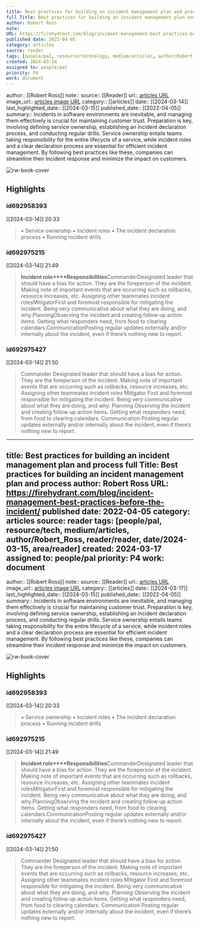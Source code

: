 ```yaml
---
title: Best practices for building an incident management plan and process
full Title: Best practices for building an incident management plan and process
author: Robert Ross
note: 
URL: https://firehydrant.com/blog/incident-management-best-practices-before-the-incident/
published date: 2022-04-05
category: articles
source: reader
tags: [people/pal, resource/technology, medium/articles, author/Robert_Ross, reader/reader, date/2024-03-15, area_family/knowledge_explore]
created: 2024-03-14
assigned to: people/pal
priority: P4
work: document
---
```

author:: [[Robert Ross]]
note:: 
source:: [[Reader]]
url:: [articles URL](https://firehydrant.com/blog/incident-management-best-practices-before-the-incident/)
image_url:: [articles image URL](https://images.ctfassets.net/y2i7p4tdvyl2/2KQQ0GsTqgx7fPYriuYJmL/7197483e314a5c52db4ced02094a101d/Untitled_Artwork__7_.png?w=1032&h=516&q=50)
category:: [[articles]]
date:: [[2024-03-14]]
last_highlighted_date:: [[2024-03-15]]
published_date:: [[2022-04-05]]
summary:: Incidents in software environments are inevitable, and managing them effectively is crucial for maintaining customer trust. Preparation is key, involving defining service ownership, establishing an incident declaration process, and conducting regular drills. Service ownership entails teams taking responsibility for the entire lifecycle of a service, while incident roles and a clear declaration process are essential for efficient incident management. By following best practices like these, companies can streamline their incident response and minimize the impact on customers.

![rw-book-cover](https://images.ctfassets.net/y2i7p4tdvyl2/2KQQ0GsTqgx7fPYriuYJmL/7197483e314a5c52db4ced02094a101d/Untitled_Artwork__7_.png?w=1032&h=516&q=50)

## Highlights
### id692958393
[[2024-03-14]] 20:33
> • Service ownership
> • Incident roles
> • The incident declaration process
> • Running incident drills


### id692975215
[[2024-03-14]] 21:49
> **Incident role****Responsibilities**CommanderDesignated leader that should have a bias for action. They are the foreperson of the incident. Making note of important events that are occurring such as rollbacks, resource increases, etc. Assigning other teammates incident rolesMitigatorFirst and foremost responsible for mitigating the incident. Being very communicative about what they are doing, and why.PlanningObserving the incident and creating follow up action items. Getting what responders need, from food to clearing calendars.CommunicationPosting regular updates externally and/or internally about the incident, even if there’s nothing new to report.


### id692975427
[[2024-03-14]] 21:50
> Commander Designated leader that should have a bias for action. They are the foreperson of the incident. Making note of important events that are occurring such as rollbacks, resource increases, etc. Assigning other teammates incident roles Mitigator First and foremost responsible for mitigating the incident. Being very communicative about what they are doing, and why. Planning Observing the incident and creating follow up action items. Getting what responders need, from food to clearing calendars. Communication Posting regular updates externally and/or internally about the incident, even if there’s nothing new to report.


---
title: Best practices for building an incident management plan and process
full Title: Best practices for building an incident management plan and process
author: Robert Ross
URL: https://firehydrant.com/blog/incident-management-best-practices-before-the-incident/
published date: 2022-04-05
category: articles
source: reader
tags: [people/pal, resource/tech, medium/articles, author/Robert_Ross, reader/reader, date/2024-03-15, area/reader]
created: 2024-03-17
assigned to: people/pal
priority: P4
work: document
---
author:: [[Robert Ross]]
note:: 
source:: [[Reader]]
url:: [articles URL](https://firehydrant.com/blog/incident-management-best-practices-before-the-incident/)
image_url:: [articles image URL](https://images.ctfassets.net/y2i7p4tdvyl2/2KQQ0GsTqgx7fPYriuYJmL/7197483e314a5c52db4ced02094a101d/Untitled_Artwork__7_.png?w=1032&h=516&q=50)
category:: [[articles]]
date:: [[2024-03-17]]
last_highlighted_date:: [[2024-03-15]]
published_date:: [[2022-04-05]]
summary:: Incidents in software environments are inevitable, and managing them effectively is crucial for maintaining customer trust. Preparation is key, involving defining service ownership, establishing an incident declaration process, and conducting regular drills. Service ownership entails teams taking responsibility for the entire lifecycle of a service, while incident roles and a clear declaration process are essential for efficient incident management. By following best practices like these, companies can streamline their incident response and minimize the impact on customers.

![rw-book-cover](https://images.ctfassets.net/y2i7p4tdvyl2/2KQQ0GsTqgx7fPYriuYJmL/7197483e314a5c52db4ced02094a101d/Untitled_Artwork__7_.png?w=1032&h=516&q=50)

## Highlights
### id692958393
[[2024-03-14]] 20:33
> • Service ownership
> • Incident roles
> • The incident declaration process
> • Running incident drills


### id692975215
[[2024-03-14]] 21:49
> **Incident role****Responsibilities**CommanderDesignated leader that should have a bias for action. They are the foreperson of the incident. Making note of important events that are occurring such as rollbacks, resource increases, etc. Assigning other teammates incident rolesMitigatorFirst and foremost responsible for mitigating the incident. Being very communicative about what they are doing, and why.PlanningObserving the incident and creating follow up action items. Getting what responders need, from food to clearing calendars.CommunicationPosting regular updates externally and/or internally about the incident, even if there’s nothing new to report.


### id692975427
[[2024-03-14]] 21:50
> Commander Designated leader that should have a bias for action. They are the foreperson of the incident. Making note of important events that are occurring such as rollbacks, resource increases, etc. Assigning other teammates incident roles Mitigator First and foremost responsible for mitigating the incident. Being very communicative about what they are doing, and why. Planning Observing the incident and creating follow up action items. Getting what responders need, from food to clearing calendars. Communication Posting regular updates externally and/or internally about the incident, even if there’s nothing new to report.



